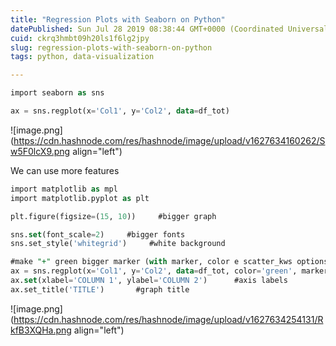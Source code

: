 ```yaml
---
title: "Regression Plots with Seaborn on Python"
datePublished: Sun Jul 28 2019 08:38:44 GMT+0000 (Coordinated Universal Time)
cuid: ckrq3hmbt09h20ls1f6lg2jpy
slug: regression-plots-with-seaborn-on-python
tags: python, data-visualization

---
```


```sql
import seaborn as sns

ax = sns.regplot(x='Col1', y='Col2', data=df_tot)
```

![image.png](https://cdn.hashnode.com/res/hashnode/image/upload/v1627634160262/Sw5F0lcX9.png align="left")

We can use more features

```sql
import matplotlib as mpl
import matplotlib.pyplot as plt

plt.figure(figsize=(15, 10))     #bigger graph

sns.set(font_scale=2)     #bigger fonts
sns.set_style('whitegrid')     #white background

#make "+" green bigger marker (with marker, color e scatter_kws options)
ax = sns.regplot(x='Col1', y='Col2', data=df_tot, color='green', marker='+', scatter_kws={'s': 200})
ax.set(xlabel='COLUMN 1', ylabel='COLUMN 2')      #axis labels
ax.set_title('TITLE')       #graph title
```

![image.png](https://cdn.hashnode.com/res/hashnode/image/upload/v1627634254131/RkfB3XQHa.png align="left")